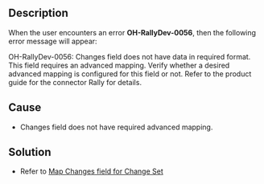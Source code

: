 ## Description

When the user encounters an error **OH-RallyDev-0056**, then the following error message will appear:

OH-RallyDev-0056: Changes field does not have data in required format. This field requires an advanced mapping. Verify whether a desired advanced mapping is configured for this field or not. Refer to the product guide for the connector Rally for details.

## Cause
* Changes field does not have required advanced mapping.

## Solution
* Refer to [Map Changes field for Change Set](../../../../connectors/rally.md#map-changes-field-for-change-set)  
